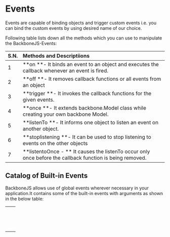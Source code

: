 # Events

Events are capable of binding objects and trigger custom events i.e. you can bind the custom events by using desired name of our choice.

Following table lists down all the methods which you can use to manipulate the BackboneJS-Events:

| S.N. | Methods and Descriptiions |
| :--- | :--- |
| 1 | **on **- It binds an event to an object and executes the callback whenever an event is fired. |
| 2 | **off **-  It removes callback functions or all events from an object |
| 3 | **trigger **- It invokes the callback functions for the given events. |
| 4 | **once **- It extends backbone.Model class while creating your own backbone Model. |
| 5 | **listenTo **-  It informs one object to listen an event on another object. |
| 6 | **stoplistening **-   It can be used to stop listening to events on the other objects |
| 7 | **listentoOnce - ** It causes the listenTo occur only once before the callback function is being removed. |



## Catalog of Built-in Events

BackboneJS allows use of global events wherever necessary in your application.It contains some of the built-in events with arguments as shown in the below table:



|  |  |
| :--- | :--- |
|  |  |
|  |  |
|  |  |
|  |  |
|  |  |
|  |  |
|  |  |
|  |  |
|  |  |
|  |  |
|  |  |
|  |  |
|  |  |

































